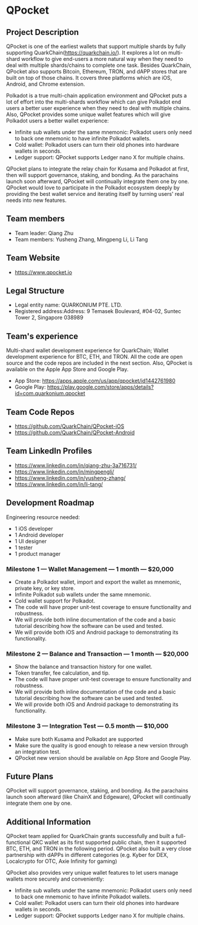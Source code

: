 # QPocket

## Project Description
QPocket is one of the earliest wallets that support multiple shards by fully supporting QuarkChain(https://quarkchain.io/). It explores a lot on multi-shard workflow to give end-users a more natural way when they need to deal with multiple shards/chains to complete one task. Besides QuarkChain, QPocket also supports Bitcoin, Ethereum, TRON, and dAPP stores that are built on top of those chains. It covers three platforms which are iOS, Android, and Chrome extension.

Polkadot is a true multi-chain application environment and QPocket puts a lot of effort into the multi-shards workflow which can give Polkadot end users a better user experience when they need to deal with multiple chains. Also, QPocket provides some unique wallet features which will give Polkadot users a better wallet experience: 

* Infinite sub wallets under the same mnemonic: Polkadot users only need to back one mnemonic to have infinite Polkadot wallets. 
* Cold wallet: Polkadot users can turn their old phones into hardware wallets in seconds.
* Ledger support: QPocket supports Ledger nano X for multiple chains.

QPocket plans to integrate the relay chain for Kusama and Polkadot at first, then will support governance, staking, and bonding. As the parachains launch soon afterward, QPocket will continually integrate them one by one. QPocket would love to participate in the Polkadot ecosystem deeply by providing the best wallet service and iterating itself by turning users' real needs into new features.

## Team members
* Team leader: Qiang Zhu
* Team members: Yusheng Zhang, Mingpeng Li, Li Tang

## Team Website    
* https://www.qpocket.io

## Legal Structure 
* Legal entity name: QUARKONIUM PTE. LTD.
* Registered address:Address: 9 Temasek Boulevard, #04-02, Suntec Tower 2, Singapore 038989

## Team's experience
Multi-shard wallet development experience for QuarkChain; Wallet development experience for BTC, ETH, and TRON. All the code are open source and the code repos are included in the next section. Also, QPocket is available on the Apple App Store and Google Play.

* App Store: https://apps.apple.com/us/app/qpocket/id1442761980
* Google Play: https://play.google.com/store/apps/details?id=com.quarkonium.qpocket

## Team Code Repos
* https://github.com/QuarkChain/QPocket-iOS
* https://github.com/QuarkChain/QPocket-Android

## Team LinkedIn Profiles
* https://www.linkedin.com/in/qiang-zhu-3a716731/
* https://www.linkedin.com/in/mingpengli/
* https://www.linkedin.com/in/yusheng-zhang/
* https://www.linkedin.com/in/li-tang/

## Development Roadmap

Engineering resource needed:

* 1 iOS developer
* 1 Android developer
* 1 UI designer
* 1 tester
* 1 product manager

### Milestone 1 — Wallet Management — 1 month — $20,000
* Create a Polkadot wallet, import and export the wallet as mnemonic, private key, or key store.
* Infinite Polkadot sub wallets under the same mnemonic.
* Cold wallet support for Polkadot.
* The code will have proper unit-test coverage to ensure functionality and robustness.
* We will provide both inline documentation of the code and a basic tutorial describing how the software can be used and tested.
* We will provide both iOS and Android package to demonstrating its functionality.

### Milestone 2 — Balance and Transaction — 1 month — $20,000
* Show the balance and transaction history for one wallet.
* Token transfer, fee calculation, and tip.
* The code will have proper unit-test coverage to ensure functionality and robustness.
* We will provide both inline documentation of the code and a basic tutorial describing how the software can be used and tested.
* We will provide both iOS and Android package to demonstrating its functionality.

### Milestone 3 — Integration Test — 0.5 month — $10,000
* Make sure both Kusama and Polkadot are supported
* Make sure the quality is good enough to release a new version through an integration test.
* QPocket new version should be available on App Store and Google Play.

## Future Plans
QPocket will support governance, staking, and bonding. As the parachains launch soon afterward (like ChainX and Edgeware), QPocket will continually integrate them one by one. 

## Additional Information
QPocket team applied for QuarkChain grants successfully and built a full-functional QKC wallet as its first supported public chain, then it supported BTC, ETH, and TRON in the following period. QPocket also built a very close partnership with dAPPs in different categories (e.g. Kyber for DEX, Localcrypto for OTC, Axie Infinity for gaming)

QPocket also provides very unique wallet features to let users manage wallets more securely and conveniently:

* Infinite sub wallets under the same mnemonic: Polkadot users only need to back one mnemonic to have infinite Polkadot wallets. 
* Cold wallet: Polkadot users can turn their old phones into hardware wallets in seconds.
* Ledger support: QPocket supports Ledger nano X for multiple chains.

